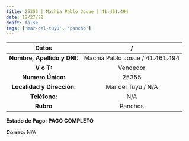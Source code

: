 ```yaml
---
title: 25355 | Machia Pablo Josue | 41.461.494
date: 12/27/22
draft: false
tags: ['mar-del-tuyu', 'pancho']
---
```


|          **Datos**          |                /                |
|:---------------------------:|:-------------------------------:|
| **Nombre, Apellido y DNI:** | Machia Pablo Josue / 41.461.494 |
|          **V o T:**         |             Vendedor            |
|      **Numero Único:**      |              25355              |
|  **Localidad y Dirección:** |        Mar del Tuyu / N/A       |
|        **Teléfono:**        |               N/A               |
|          **Rubro**          |             Panchos             |

**Estado de Pago:** **PAGO COMPLETO**

**Correo:** N/A
